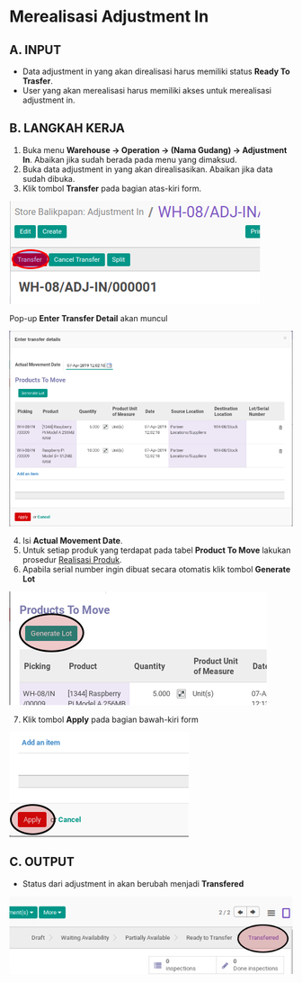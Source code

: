 # Merealisasi Adjustment In

## A. INPUT

* Data adjustment in yang akan direalisasi harus memiliki status **Ready To Trasfer**.
* User yang akan merealisasi harus memiliki akses untuk merealisasi adjustment in.

## B. LANGKAH KERJA

1. Buka menu **Warehouse -> Operation -> (Nama Gudang) -> Adjustment In**. Abaikan jika sudah berada
pada menu yang dimaksud.
2. Buka data adjustment in yang akan direalisasikan. Abaikan jika data sudah dibuka.
3. Klik tombol **Transfer** pada bagian atas-kiri form.


![](../../img/adjustment-in/tombol-transfer.png)

Pop-up **Enter Transfer Detail** akan muncul

![](../../img/adjustment-in/pop-up-enter-transfer-detail.png)

4. Isi **Actual Movement Date**.
5. Untuk setiap produk yang terdapat pada tabel **Product To Move** lakukan prosedur [Realisasi Produk](./transfer-product.md).
6. Apabila serial number ingin dibuat secara otomatis klik tombol **Generate Lot**

![](../../img/adjustment-in/tombol-generate-lot.png)

7. Klik tombol **Apply** pada bagian bawah-kiri form

![](../../img/adjustment-in/tombol-apply-transfer-detail.png)

## C. OUTPUT

* Status dari adjustment in akan berubah menjadi **Transfered**

![](../../img/adjustment-in/status-transfered.png)

